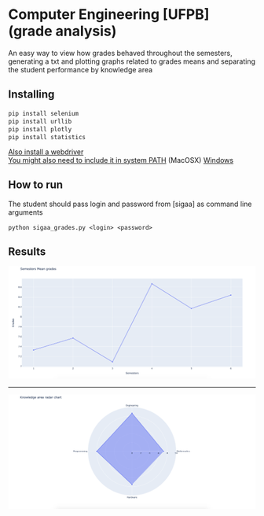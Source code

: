 # Computer Engineering [UFPB] (grade analysis)
An easy way to view how grades behaved throughout the semesters, generating a txt and plotting graphs related to grades means and separating the student performance by knowledge area

## Installing
```
pip install selenium
pip install urllib
pip install plotly
pip install statistics
```
[Also install a webdriver](https://chromedriver.chromium.org/downloads)<br>
[You might also need to include it in system PATH](https://www.kenst.com/2015/03/including-the-chromedriver-location-in-macos-system-path/) (MacOSX)
[Windows](https://zwbetz.com/download-chromedriver-binary-and-add-to-your-path-for-automated-functional-testing/)

## How to run
The student should pass login and password from [sigaa] as command line arguments
```
python sigaa_grades.py <login> <password>
```
## Results 
![semesters](imgs/semesters.png)
______
![knowledge_areas](imgs/knowledge_areas.png)
